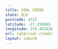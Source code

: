 ```yaml
---
title: COAL CREEK
state: QLD
postcode: 4312
latitude: -27.256065
longitude: 152.482636
url: /qld/coal-creek/
layout: suburb
---
```

